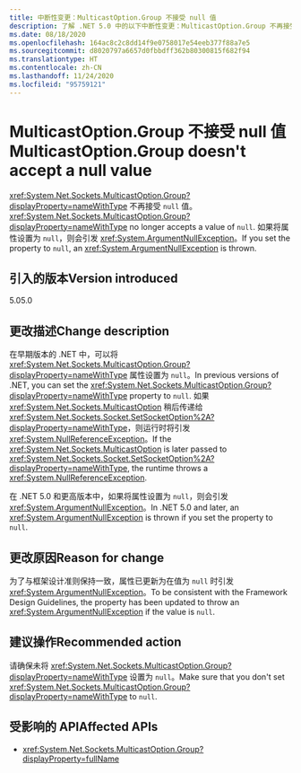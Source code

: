 ```yaml
---
title: 中断性变更：MulticastOption.Group 不接受 null 值
description: 了解 .NET 5.0 中的以下中断性变更：MulticastOption.Group 不再接受 null 值。
ms.date: 08/18/2020
ms.openlocfilehash: 164ac8c2c8dd14f9e0758017e54eeb377f88a7e5
ms.sourcegitcommit: d8020797a6657d0fbbdff362b80300815f682f94
ms.translationtype: HT
ms.contentlocale: zh-CN
ms.lasthandoff: 11/24/2020
ms.locfileid: "95759121"
---
```

# <a name="multicastoptiongroup-doesnt-accept-a-null-value"></a><span data-ttu-id="71157-103">MulticastOption.Group 不接受 null 值</span><span class="sxs-lookup"><span data-stu-id="71157-103">MulticastOption.Group doesn't accept a null value</span></span>

<span data-ttu-id="71157-104"><xref:System.Net.Sockets.MulticastOption.Group?displayProperty=nameWithType> 不再接受 `null` 值。</span><span class="sxs-lookup"><span data-stu-id="71157-104"><xref:System.Net.Sockets.MulticastOption.Group?displayProperty=nameWithType> no longer accepts a value of `null`.</span></span> <span data-ttu-id="71157-105">如果将属性设置为 `null`，则会引发 <xref:System.ArgumentNullException>。</span><span class="sxs-lookup"><span data-stu-id="71157-105">If you set the property to `null`, an <xref:System.ArgumentNullException> is thrown.</span></span>

## <a name="version-introduced"></a><span data-ttu-id="71157-106">引入的版本</span><span class="sxs-lookup"><span data-stu-id="71157-106">Version introduced</span></span>

<span data-ttu-id="71157-107">5.0</span><span class="sxs-lookup"><span data-stu-id="71157-107">5.0</span></span>

## <a name="change-description"></a><span data-ttu-id="71157-108">更改描述</span><span class="sxs-lookup"><span data-stu-id="71157-108">Change description</span></span>

<span data-ttu-id="71157-109">在早期版本的 .NET 中，可以将 <xref:System.Net.Sockets.MulticastOption.Group?displayProperty=nameWithType> 属性设置为 `null`。</span><span class="sxs-lookup"><span data-stu-id="71157-109">In previous versions of .NET, you can set the <xref:System.Net.Sockets.MulticastOption.Group?displayProperty=nameWithType> property to `null`.</span></span> <span data-ttu-id="71157-110">如果 <xref:System.Net.Sockets.MulticastOption> 稍后传递给 <xref:System.Net.Sockets.Socket.SetSocketOption%2A?displayProperty=nameWithType>，则运行时将引发 <xref:System.NullReferenceException>。</span><span class="sxs-lookup"><span data-stu-id="71157-110">If the <xref:System.Net.Sockets.MulticastOption> is later passed to <xref:System.Net.Sockets.Socket.SetSocketOption%2A?displayProperty=nameWithType>, the runtime throws a <xref:System.NullReferenceException>.</span></span>

<span data-ttu-id="71157-111">在 .NET 5.0 和更高版本中，如果将属性设置为 `null`，则会引发 <xref:System.ArgumentNullException>。</span><span class="sxs-lookup"><span data-stu-id="71157-111">In .NET 5.0 and later, an <xref:System.ArgumentNullException> is thrown if you set the property to `null`.</span></span>

## <a name="reason-for-change"></a><span data-ttu-id="71157-112">更改原因</span><span class="sxs-lookup"><span data-stu-id="71157-112">Reason for change</span></span>

<span data-ttu-id="71157-113">为了与框架设计准则保持一致，属性已更新为在值为 `null` 时引发 <xref:System.ArgumentNullException>。</span><span class="sxs-lookup"><span data-stu-id="71157-113">To be consistent with the Framework Design Guidelines, the property has been updated to throw an <xref:System.ArgumentNullException> if the value is `null`.</span></span>

## <a name="recommended-action"></a><span data-ttu-id="71157-114">建议操作</span><span class="sxs-lookup"><span data-stu-id="71157-114">Recommended action</span></span>

<span data-ttu-id="71157-115">请确保未将 <xref:System.Net.Sockets.MulticastOption.Group?displayProperty=nameWithType> 设置为 `null`。</span><span class="sxs-lookup"><span data-stu-id="71157-115">Make sure that you don't set <xref:System.Net.Sockets.MulticastOption.Group?displayProperty=nameWithType> to `null`.</span></span>

## <a name="affected-apis"></a><span data-ttu-id="71157-116">受影响的 API</span><span class="sxs-lookup"><span data-stu-id="71157-116">Affected APIs</span></span>

- <xref:System.Net.Sockets.MulticastOption.Group?displayProperty=fullName>

<!--

### Affected APIs

- `P:System.Net.Sockets.MulticastOption.Group`

### Category

Networking

-->
